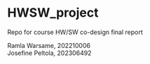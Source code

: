 # HWSW_project
Repo for course HW/SW co-design final report

Ramla Warsame, 202210006\
Josefine Peltola, 202306492
